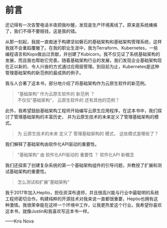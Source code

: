 # 前言

还记得有一次告警电话半夜把我吵醒，发现是生产环境离线了。原来是系统瘫痪了，我们不得不要赔钱，这是我的错。

从那一刻起，我就一直痴迷于构建坚如磐石的基础架构和基础架构管理系统，这样我就不会重蹈覆辙了。在我的职业生涯中，我为Terraform、Kubernetes，一些编程语言和Kops做出过贡献，并创建了Kubicorn。我不仅见证了系统基础架构的发展，而且我也帮助它完善。随着基础架构行业的发展，我们发现企业基础架构现在正以新的、令人兴奋的方式通过应用层管理。到目前为止，Kubernetes是这种管理基础架构的新范例的最成熟的例子。

我与人合著了这本书，部分地介绍了将基础架构作为云原生软件的新范例。

> ”基础架构“ 作为云原生软件的  新范例 ？   
> 不仅仅”基础架构“， 云原生软件的 还有其他的范例？ 

此外，我希望鼓励基础架构工程师开始编写云原生应用程序。在这本书中，我们探讨了管理基础架构的丰富历史，
并为云原生技术的未来定义了管理基础架构的模式。

> 为 云原生技术的未来 定义了 管理基础架构的 模式， 这些模式是哪些了？  

我们解释了基础架构由软件化API驱动的重要性。

> "基础架构“ 由 软件化API驱动的 重要性 ？  软件化API 新概念 

我们还探索了创建复杂系统的第一个基础架构组件的引导问题，并教授了扩展和测试基础架构的重要性。

> 怎么测试和扩展”基础架构“

我于2017年加入Heptio，担任资深布道师，并且很高兴能与行业中最聪明的系统工程师密切合作。构建纯粹的开源技术对我来说一直都很重要，Heptio也拥有这种激情。我很荣幸能在这样一个环境中工作，让我更热爱这个行业。我希望你喜欢这本书，就像Justin和我喜欢写这本书一样。

——Kris Nova
